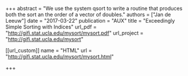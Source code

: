 +++
abstract = "We use the system qsort to write a routine that produces both the sort an the order of a vector of doubles."
authors = ["Jan de Leeuw"]
date = "2017-03-22"
publication = "AUX"
title = "Exceedingly Simple Sorting with Indices"
url_pdf = "http://gifi.stat.ucla.edu/mysort/mysort.pdf"
url_project = "http://gifi.stat.ucla.edu/mysort"


[[url_custom]]
name = "HTML"
url = "http://gifi.stat.ucla.edu/mysort/mysort.html"

+++

